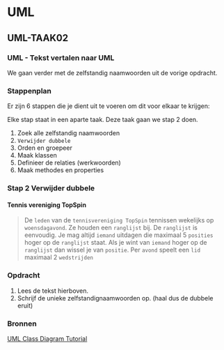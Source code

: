 # UML

## UML-TAAK02

### UML - Tekst vertalen naar UML

We gaan verder met de zelfstandig naamwoorden uit de vorige opdracht.

### Stappenplan

Er zijn 6 stappen die je dient uit te voeren om dit voor elkaar te krijgen:

Elke stap staat in een aparte taak. Deze taak gaan we stap 2 doen.

1. Zoek alle zelfstandig naamwoorden
2. `Verwijder dubbele`
3. Orden en groepeer
4. Maak klassen
5. Definieer de relaties (werkwoorden)
6. Maak methodes en properties

### Stap 2 Verwijder dubbele

#### Tennis vereniging TopSpin

> De `leden` van de `tennisvereniging TopSpin` tennissen wekelijks op `woensdagavond`. Ze houden een `ranglijst` bij. De `ranglijst` is eenvoudig. Je mag altijd `iemand` uitdagen die maximaal 5 `posities` hoger op de `ranglijst` staat. Als je wint van `iemand` hoger op de `ranglijst` dan wissel je van `positie`. Per `avond` speelt een `lid` maximaal 2 `wedstrijden`

### Opdracht

1. Lees de tekst hierboven.
2. Schrijf de unieke zelfstandignaamwoorden op. (haal dus de dubbele eruit)

### Bronnen

[UML Class Diagram Tutorial](https://youtu.be/UI6lqHOVHic)
